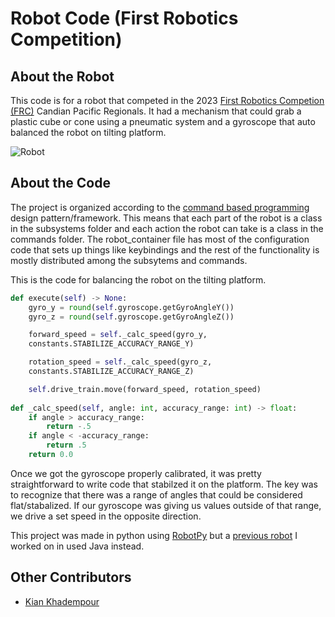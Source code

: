 # Robot Code (First Robotics Competition)

## About the Robot

This code is for a robot that competed in the 2023 [First Robotics Competion (FRC)](https://www.firstinspires.org/robotics/frc) Candian Pacific Regionals. It had a mechanism that could grab a plastic cube or cone using a pneumatic system and a gyroscope that auto balanced the robot on tilting platform.


![Robot](./robot.jpg)


## About the Code

The project is organized according to the [command based programming](https://docs.wpilib.org/en/stable/docs/software/commandbased/what-is-command-based.html) design pattern/framework. This means that each part of the robot is a class in the subsystems folder and each action the robot can take is a class in the commands folder. The robot_container file has most of the configuration code that sets up things like keybindings and the rest of the functionality is mostly distributed among the subsytems and commands.


This is the code for balancing the robot on the tilting platform. 

```python
def execute(self) -> None:
    gyro_y = round(self.gyroscope.getGyroAngleY())
    gyro_z = round(self.gyroscope.getGyroAngleZ())

    forward_speed = self._calc_speed(gyro_y, 
    constants.STABILIZE_ACCURACY_RANGE_Y)

    rotation_speed = self._calc_speed(gyro_z, 
    constants.STABILIZE_ACCURACY_RANGE_Z)

    self.drive_train.move(forward_speed, rotation_speed)
    
def _calc_speed(self, angle: int, accuracy_range: int) -> float:
    if angle > accuracy_range:
        return -.5   
    if angle < -accuracy_range:
        return .5
    return 0.0
```

Once we got the gyroscope properly calibrated, it was pretty straightforward to write code that stabilzed it on the platform. The key was to recognize that there was a range of angles that could 
be considered flat/stabalized. If our gyroscope was giving us values outside of that range, we drive a set speed in the opposite direction.

This project was made in python using [RobotPy](https://robotpy.readthedocs.io/en/stable/) but a [previous robot](https://github.com/TempletonRobotics7190/RapidReact2022) I worked on in used Java instead. 

## Other Contributors  
- [Kian Khadempour](https://github.com/KianKhadempour)